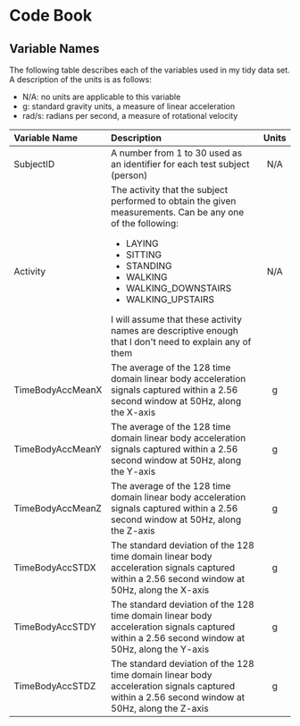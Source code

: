 Code Book
=========

## Variable Names
The following table describes each of the variables used in my tidy data set. A description of the units is as follows:
+ N/A: no units are applicable to this variable
+ g: standard gravity units, a measure of linear acceleration
+ rad/s: radians per second, a measure of rotational velocity

| Variable Name | Description | Units |
|:--------------|:------------|:-----:|
| SubjectID | A number from 1 to 30 used as an identifier for each test subject (person) | N/A |
| Activity | The activity that the subject performed to obtain the given measurements. Can be any one of the following:<ul><li>LAYING</li><li>SITTING</li><li>STANDING</li><li>WALKING</li><li>WALKING_DOWNSTAIRS</li><li>WALKING_UPSTAIRS</li></ul>I will assume that these activity names are descriptive enough that I don't need to explain any of them | N/A |
| TimeBodyAccMeanX | The average of the 128 time domain linear body acceleration signals captured within a 2.56 second window at 50Hz, along the X-axis | g |
| TimeBodyAccMeanY | The average of the 128 time domain linear body acceleration signals captured within a 2.56 second window at 50Hz, along the Y-axis | g |
| TimeBodyAccMeanZ | The average of the 128 time domain linear body acceleration signals captured within a 2.56 second window at 50Hz, along the Z-axis | g |
| TimeBodyAccSTDX | The standard deviation of the 128 time domain linear body acceleration signals captured within a 2.56 second window at 50Hz, along the X-axis | g |
| TimeBodyAccSTDY | The standard deviation of the 128 time domain linear body acceleration signals captured within a 2.56 second window at 50Hz, along the Y-axis | g |
| TimeBodyAccSTDZ | The standard deviation of the 128 time domain linear body acceleration signals captured within a 2.56 second window at 50Hz, along the Z-axis | g |